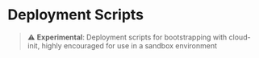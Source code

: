 # Deployment Scripts

> :warning: **Experimental**: Deployment scripts for bootstrapping with cloud-init, highly encouraged for use in a sandbox environment
